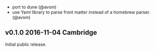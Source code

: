 - port to dune (@avsm)
- use Yaml library to parse front matter instead of a homebrew parser. (@avsm)

v0.1.0 2016-11-04 Cambridge
---------------------------

Initial public release.
